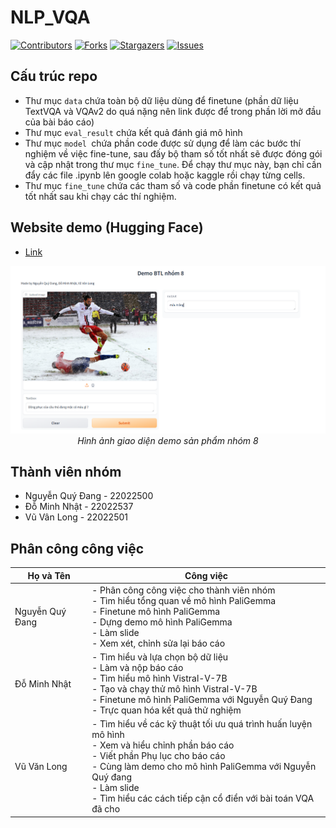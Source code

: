 # NLP_VQA

[![Contributors][contributors-shield]][contributors-url]
[![Forks][forks-shield]][forks-url]
[![Stargazers][stars-shield]][stars-url]
[![Issues][issues-shield]][issues-url]

## Cấu trúc repo
- Thư mục `data` chứa toàn bộ dữ liệu dùng để finetune (phần dữ liệu TextVQA và VQAv2 do quá nặng nên link được để trong phần lời mở đầu của bài báo cáo)
- Thư mục `eval_result` chứa kết quả đánh giá mô hình
- Thư mục `model `chứa phần code được sử dụng để làm các bước thí nghiệm về việc fine-tune, sau đấy bộ tham số tốt nhất sẽ được đóng gói và cập nhật trong thư mục `fine_tune`. Để chạy thư mục này, bạn chỉ cần đẩy các file .ipynb lên google colab hoặc kaggle rồi chạy từng cells.
- Thư mục `fine_tune` chứa các tham số và code phần finetune có kết quả tốt nhất sau khi chạy các thí nghiệm.

## Website demo (Hugging Face)
- [Link](https://huggingface.co/spaces/triphuong57/paligemma_ft_v1)
<img src="DemoBTL.png">
<center><i>Hình ảnh giao diện demo sản phẩm nhóm 8</i></center>

## Thành viên nhóm
- Nguyễn Quý Đang - 22022500 
- Đỗ Minh Nhật - 22022537
- Vũ Vân Long - 22022501

## Phân công công việc
| Họ và Tên | Công việc |
|-----------|-----------|
| Nguyễn Quý Đang | - Phân công công việc cho thành viên nhóm<br>- Tìm hiểu tổng quan về mô hình PaliGemma<br>- Finetune mô hình PaliGemma<br>- Dựng demo mô hình PaliGemma<br>- Làm slide<br>- Xem xét, chỉnh sửa lại báo cáo |
| Đỗ Minh Nhật | - Tìm hiểu và lựa chọn bộ dữ liệu<br>- Làm và nộp báo cáo<br>- Tìm hiểu mô hình Vistral-V-7B<br>- Tạo và chạy thử mô hình Vistral-V-7B<br>- Finetune mô hình PaliGemma với Nguyễn Quý Đang<br>- Trực quan hóa kết quả thử nghiệm |
| Vũ Văn Long | - Tìm hiểu về các kỹ thuật tối ưu quá trình huấn luyện mô hình<br>- Xem và hiểu chỉnh phần báo cáo<br>- Viết phần Phụ lục cho báo cáo<br>- Cùng làm demo cho mô hình PaliGemma với Nguyễn Quý đang<br>- Làm slide<br>- Tìm hiểu các cách tiếp cận cổ điển với bài toán VQA đã cho |

[contributors-shield]: https://img.shields.io/github/contributors/dangnq2501/NLP_VQA.svg?style=for-the-badge
[contributors-url]: https://github.com/othneildrew/Best-README-Template/graphs/contributors](https://github.com/dangnq2501/NLP_VQA/graphs/contributorsf)
[forks-shield]: https://img.shields.io/github/forks/dangnq2501/NLP_VQA.svg?style=for-the-badge
[forks-url]: https://github.com/dangnq2501/NLP_VQA/network/members
[stars-shield]: https://img.shields.io/github/stars/dangnq2501/NLP_VQA.svg?style=for-the-badge
[stars-url]: https://github.com/dangnq2501/NLP_VQA/stargazers 
[issues-shield]: https://img.shields.io/github/issues/dangnq2501/NLP_VQA.svg?style=for-the-badge
[issues-url]: https://github.com/dangnq2501/NLP_VQA/issues
